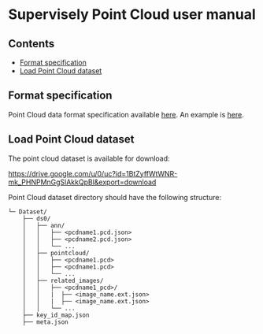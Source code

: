 # Supervisely Point Cloud user manual

## Contents

- [Format specification](#format-specification)
- [Load Point Cloud dataset](#load-point-cloud-dataset)

## Format specification

Point Cloud data format specification available [here](https://docs.supervise.ly/data-organization/00_ann_format_navi). An example is [here](https://drive.google.com/file/d/1BtZyffWtWNR-mk_PHNPMnGgSlAkkQpBl/view).

##  Load Point Cloud dataset

The point cloud dataset is available for download:

https://drive.google.com/u/0/uc?id=1BtZyffWtWNR-mk_PHNPMnGgSlAkkQpBl&export=download


Point Cloud dataset directory should have the following structure:

<!--lint disable fenced-code-flag-->
```
└─ Dataset/
    ├── ds0/
    │   ├── ann/
    │   │   ├── <pcdname1.pcd.json>
    │   │   ├── <pcdname2.pcd.json>
    │   │   └── ...
    │   ├── pointcloud/
    │   │   ├── <pcdname1.pcd>
    │   │   ├── <pcdname1.pcd>
    │   │   └── ...
    │   ├── related_images/
    │   │   ├── <pcdname1_pcd>/
    │   │   |  ├── <image_name.ext.json>
    │   │   |  ├── <image_name.ext.json>
    │   │   └── ...
    ├── key_id_map.json
    ├── meta.json
```
